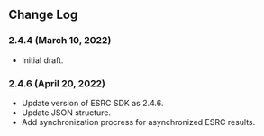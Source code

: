 ## Change Log

### 2.4.4 (March 10, 2022)
 - Initial draft.

### 2.4.6 (April 20, 2022)
 - Update version of ESRC SDK as 2.4.6.
 - Update JSON structure.
 - Add synchronization procress for asynchronized ESRC results.
